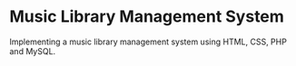 # Music Library Management System
Implementing a music library management system using HTML, CSS, PHP and MySQL. 
